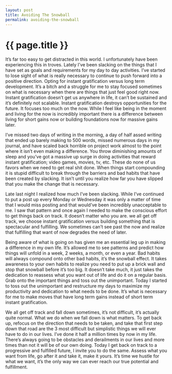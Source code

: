 ```yaml
---
layout: post
title: Avoiding The Snowball
permalink: avoiding-the-snowball
---
```


# {{ page.title }}

It’s far too easy to get distracted in this world. I unfortunately have been experiencing this in troves. Lately I’ve been slacking on the things that I have set as goals and requirements for my day to day activities. I’ve started to lose sight of what is really necessary to continue to push forward into a positive direction. Opting for instant gratification versus long term development. It’s a bitch and a struggle for me to stay focused sometimes on what is necessary when there are things that just feel good right now. Instant gratification doesn’t get us anywhere in life, it can’t be sustained and it’s definitely not scalable. Instant gratification destroys opportunities for the future. It focuses too much on the now. While I feel like being in the moment and living for the now is incredibly important there is a difference between living for short gains now or building foundations now for massive gains later.

I’ve missed two days of writing in the morning, a day of half assed writing that ended up barely making to 500 words, missed numerous days in my journal, and have scaled back horrible on project work almost to the point where it isn’t even making a difference. You throw diminishing amounts of sleep and you’ve got a massive up surge in doing activities that reward instant gratification; video games, movies, tv, etc. These do none of us favors when we need to get real shit done. When things start compounding it is stupid difficult to break through the barriers and bad habits that have been created by slacking. It isn’t until you realize how far you have slipped that you make the change that is necessary.

Late last night I realized how much I’ve been slacking. While I’ve continued to put a post up every Monday or Wednesday it was only a matter of time that I would miss posting and that would’ve been incredibly unacceptable to me. I saw that pattern and once again I needed to make the conscious effort to get things back on track. It doesn’t matter who you are. we all get off track, we choose instant gratification versus building something that is spectacular and fulfilling. We sometimes can’t see past the now and realize that fulfilling that want of now degrades the need of later.

Being aware of what is going on has given me an essential leg up in making a difference in my own life. It’s allowed me to see patterns and predict how things will unfold in a week, 2 weeks, a month, or even a year. Bad habits will always compound onto other bad habits, it’s the snowball effect. It takes awareness to your own habits to realize you need to put up a brick wall and stop that snowball before it’s too big. It doesn’t take much, it just takes the dedication to reassess what you want out of life and do it on a regular basis. Grab onto the important things and toss out the unimportant. Today I started to toss out the unimportant and restructure my days to maximize my productivity and dedication to what needs to be done. It’s what is necessary for me to make moves that have long term gains instead of short term instant gratification.

We all get off track and fall down sometimes, it’s not difficult, it’s actually quite normal. What we do when we fall down is what matters. To get back up, refocus on the direction that needs to be taken, and take that first step down that road are the 3 most difficult but simplistic things we will ever have to do in our lives. I’ve done it half a million times by now in my life. There’s always going to be obstacles and derailments in our lives and more times than not it will be of our own doing. Today I get back on track to a progressive and fulfilled future, I invite you to do the same. Assess what you want from life, go after it and take it, make it yours.  It’s time we hustle for what we want, it’s the only way we can ever reach our true potential and fulfillment.
